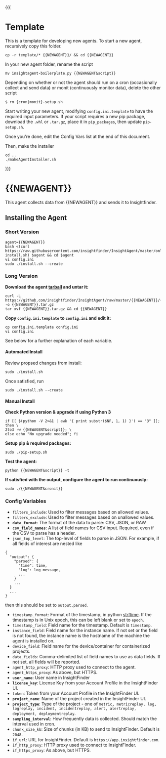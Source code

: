 {{{
# Template
This is a template for developing new agents.
To start a new agent, recursively copy this folder.
```
cp -r template/* {{NEWAGENT}}/ && cd {{NEWAGENT}}
```

In your new agent folder, rename the script
```
mv insightagent-boilerplate.py {{NEWAGENT&script}}
```

Depending on whether or not the agent should run on a cron (occasionally collect and send data) or monit (continuously monitor data), delete the other script
```
$ rm {cron|monit}-setup.sh
```

<!-- This step could be improved -->
Start writing your new agent, modifying `config.ini.template` to have the required input parameters. If your script requires a new pip package, download the `.whl` or `.tar.gz`, place it in `pip_packages`, then update `pip-setup.sh`.

Once you're done, edit the Config Vars list at the end of this document.

Then, make the installer 
```
cd ..
./makeAgentInstaller.sh
```
}}}
# {{NEWAGENT}}
This agent collects data from {{NEWAGENT}} and sends it to Insightfinder.

## Installing the Agent

### Short Version
```
agent={{NEWAGENT}}
bash <(curl https://raw.githubusercontent.com/insightfinder/InsightAgent/master/online-install.sh) $agent && cd $agent
vi config.ini
sudo ./install.sh --create
```

### Long Version
**Download the agent [tarball](https://github.com/insightfinder/InsightAgent/raw/master/{{NEWAGENT}}/{{NEWAGENT}}.tar.gz) and untar it:**
```
curl -L https://github.com/insightfinder/InsightAgent/raw/master/{{NEWAGENT}}/{{NEWAGENT}}.tar.gz -o {{NEWAGENT}}.tar.gz
tar xvf {{NEWAGENT}}.tar.gz && cd {{NEWAGENT}}
```

**Copy `config.ini.template` to `config.ini` and edit it:**
```
cp config.ini.template config.ini
vi config.ini
```
See below for a further explanation of each variable.

#### Automated Install
Review propsed changes from install:
```
sudo ./install.sh
```

Once satisfied, run 
```
sudo ./install.sh --create
```

#### Manual Install
**Check Python version & upgrade if using Python 3**
```
if [[ $(python -V 2>&1 | awk '{ print substr($NF, 1, 1) }') == "3" ]]; then \
2to3 -w {{NEWAGENT&script}}; \
else echo "No upgrade needed"; fi
```

**Setup pip & required packages:**
```
sudo ./pip-setup.sh
```

**Test the agent:**
```
python {{NEWAGENT&script}} -t
```

**If satisfied with the output, configure the agent to run continuously:**
```
sudo ./{{NEWAGENT&cronit}}
```

### Config Variables
* `filters_include`: Used to filter messages based on allowed values.
* `filters_exclude`: Used to filter messages based on unallowed values.
* **`data_format`**: The format of the data to parse: CSV, JSON, or RAW
* **`csv_field_names`**: A list of field names for CSV input. Required, even if the CSV to parse has a header.
* `json_top_level`: The top-level of fields to parse in JSON. For example, if all fields of interest are nested like 
```
{ 
  "output": {
    "parsed": {
      "time": time, 
      "log": log message,
      ...
    }
    ...
  }
  ...
}
```
then this should be set to `output.parsed`.
* `timestamp_format`: Format of the timestamp, in python [strftime](http://strftime.org/). If the timestamp is in Unix epoch, this can be left blank or set to `epoch`.
* `timestamp_field`: Field name for the timestamp. Default is `timestamp`.
* `instance_field`: Field name for the instance name. If not set or the field is not found, the instance name is the hostname of the machine the agent is installed on.
* `device_field`: Field name for the device/container for containerized projects.
* `data_fields`: Comma-delimited list of field names to use as data fields. If not set, all fields will be reported.
* `agent_http_proxy`: HTTP proxy used to connect to the agent.
* `agent_https_proxy`: As above, but HTTPS.
* **`user_name`**: User name in InsightFinder
* **`license_key`**: License Key from your Account Profile in the InsightFinder UI.
* `token`: Token from your Account Profile in the InsightFinder UI.
* **`project_name`**: Name of the project created in the InsightFinder UI.
* **`project_type`**: Type of the project - one of `metric, metricreplay, log, logreplay, incident, incidentreplay, alert, alertreplay, deployment, deploymentreplay`.
* **`sampling_interval`**: How frequently data is collected. Should match the interval used in cron.
* `chunk_size_kb`: Size of chunks (in KB) to send to InsightFinder. Default is `2048`.
* `if_url`: URL for InsightFinder. Default is `https://app.insightfinder.com`.
* `if_http_proxy`: HTTP proxy used to connect to InsightFinder.
* `if_https_proxy`: As above, but HTTPS.
